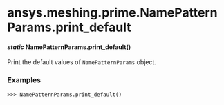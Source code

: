 # ansys.meshing.prime.NamePatternParams.print_default

<a id="ansys.meshing.prime.NamePatternParams.print_default"></a>

#### *static* NamePatternParams.print_default()

Print the default values of `NamePatternParams` object.

### Examples

```pycon
>>> NamePatternParams.print_default()
```

<!-- !! processed by numpydoc !! -->
